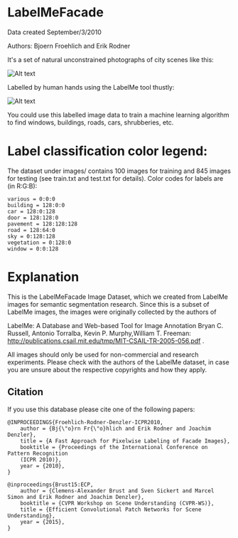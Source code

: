 # LabelMeFacade

Data created September/3/2010

Authors: Bjoern Froehlich and Erik Rodner

It's a set of natural unconstrained photographs of city scenes like this:

![Alt text](./images/05june05_static_street_boston__p1010736.jpg?raw=true "Raw unconstrained photograph")


Labelled by human hands using the LabelMe tool thustly:

![Alt text](./labels/05june05_static_street_boston__p1010736.png?raw=true "label for previous image")

You could use this labelled image data to train a machine learning algorithm to find windows, buildings, roads, cars, shrubberies, etc.

# Label classification color legend:

The dataset under images/ contains 100 images for training and 845 images for testing (see train.txt and test.txt for details).  Color codes for labels are (in R:G:B):

    various = 0:0:0
    building = 128:0:0
    car = 128:0:128
    door = 128:128:0
    pavement = 128:128:128
    road = 128:64:0
    sky = 0:128:128
    vegetation = 0:128:0
    window = 0:0:128

# Explanation

This is the LabelMeFacade Image Dataset, which we created from LabelMe images for semantic segmentation research. Since this is a subset of LabelMe images, the images were originally collected by the authors of

LabelMe: A Database and Web-based Tool for Image Annotation Bryan C. Russell, Antonio Torralba, Kevin P. Murphy,William T. Freeman:
http://publications.csail.mit.edu/tmp/MIT-CSAIL-TR-2005-056.pdf . 

All images should only be used for non-commercial and research experiments. Please check with the authors of the LabelMe dataset, in case you are unsure about the respective copyrights and how they apply.


## Citation

If you use this database please cite one of the following papers:

    @INPROCEEDINGS{Froehlich-Rodner-Denzler-ICPR2010,
	    author = {Bj{\"o}rn Fr{\"o}hlich and Erik Rodner and Joachim Denzler},
    	title = {A Fast Approach for Pixelwise Labeling of Facade Images},
	    booktitle = {Proceedings of the International Conference on Pattern Recognition
    	(ICPR 2010)},
    	year = {2010},
    }

    @inproceedings{Brust15:ECP,
        author = {Clemens-Alexander Brust and Sven Sickert and Marcel Simon and Erik Rodner and Joachim Denzler},
        booktitle = {CVPR Workshop on Scene Understanding (CVPR-WS)},
        title = {Efficient Convolutional Patch Networks for Scene Understanding},
        year = {2015},
    }


